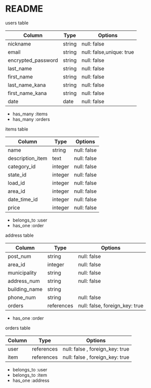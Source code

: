 # README
users table

| Column             | Type     | Options                     |
| ------------------ | -------- | --------------------------- |
| nickname           | string   | null: false                 |
| email              | string   | null: false,unique: true    |
| encrypted_password | string   | null: false                 |
| last_name          | string   | null: false                 |
| first_name         | string   | null: false                 |
| last_name_kana     | string   | null: false                 |
| first_name_kana    | string   | null: false                 |
| date               | date     | null: false                 |

    
- has_many :items
- has_many :orders
 
 items table

| Column           | Type     | Options     |
| -----------------| -------- | ----------- |
| name             | string   | null: false |
| description_item | text     | null: false |
| category_id      | integer  | null: false |
| state_id         | integer  | null: false |
| load_id          | integer  | null: false |
| area_id          | integer  | null: false |
| date_time_id     | integer  | null: false |
| price            | integer  | null: false |


- belongs_to :user
- has_one :order

address table

| Column           | Type        | Options                        |
| -----------------| ----------- | -------------------------------|
| post_num         | string      | null: false                    |
| area_id          | integer     | null: false                    |
| municipality     | string      | null: false                    | 
| address_num      | string      | null: false                    | 
| building_name    | string      |                    　　　　　　  | 
| phone_num        | string      | null: false                    | 
| orders      　   | references  | null: false, foreign_key: true | 


- has_one :order



orders table

| Column        | Type      | Options                         |
| --------------| --------- | --------------------------------|
| user          | references| null: false , foreign_key: true |
| item          | references| null: false , foreign_key: true |



- belongs_to :user
- belongs_to :item
- has_one :address